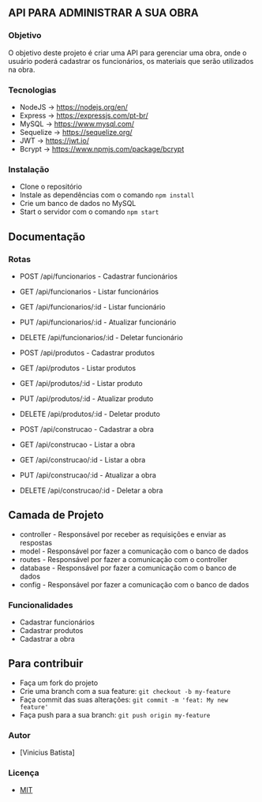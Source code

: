 ## API PARA ADMINISTRAR A SUA OBRA

### Objetivo

O objetivo deste projeto é criar uma API para gerenciar uma obra, onde o usuário poderá cadastrar os funcionários, os materiais que serão utilizados na obra.

### Tecnologias

- NodeJS -> https://nodejs.org/en/
- Express -> https://expressjs.com/pt-br/
- MySQL -> https://www.mysql.com/
- Sequelize -> https://sequelize.org/
- JWT -> https://jwt.io/
- Bcrypt -> https://www.npmjs.com/package/bcrypt

### Instalação

- Clone o repositório
- Instale as dependências com o comando `npm install`
- Crie um banco de dados no MySQL
- Start o servidor com o comando `npm start`

## Documentação

### Rotas

- POST /api/funcionarios - Cadastrar funcionários
- GET /api/funcionarios - Listar funcionários
- GET /api/funcionarios/:id - Listar funcionário
- PUT /api/funcionarios/:id - Atualizar funcionário
- DELETE /api/funcionarios/:id - Deletar funcionário

- POST /api/produtos - Cadastrar produtos
- GET /api/produtos - Listar produtos
- GET /api/produtos/:id - Listar produto
- PUT /api/produtos/:id - Atualizar produto
- DELETE /api/produtos/:id - Deletar produto

- POST /api/construcao - Cadastrar a obra
- GET /api/construcao - Listar a obra
- GET /api/construcao/:id - Listar a obra
- PUT /api/construcao/:id - Atualizar a obra
- DELETE /api/construcao/:id - Deletar a obra

## Camada de Projeto

- controller - Responsável por receber as requisições e enviar as respostas
- model - Responsável por fazer a comunicação com o banco de dados
- routes - Responsável por fazer a comunicação com o controller
- database - Responsável por fazer a comunicação com o banco de dados
- config - Responsável por fazer a comunicação com o banco de dados

### Funcionalidades

- Cadastrar funcionários
- Cadastrar produtos
- Cadastrar a obra

## Para contribuir

- Faça um fork do projeto
- Crie uma branch com a sua feature: `git checkout -b my-feature`
- Faça commit das suas alterações: `git commit -m 'feat: My new feature'`
- Faça push para a sua branch: `git push origin my-feature`

### Autor

- [Vinicius Batista]

### Licença

- [MIT](https://choosealicense.com/licenses/mit/)
